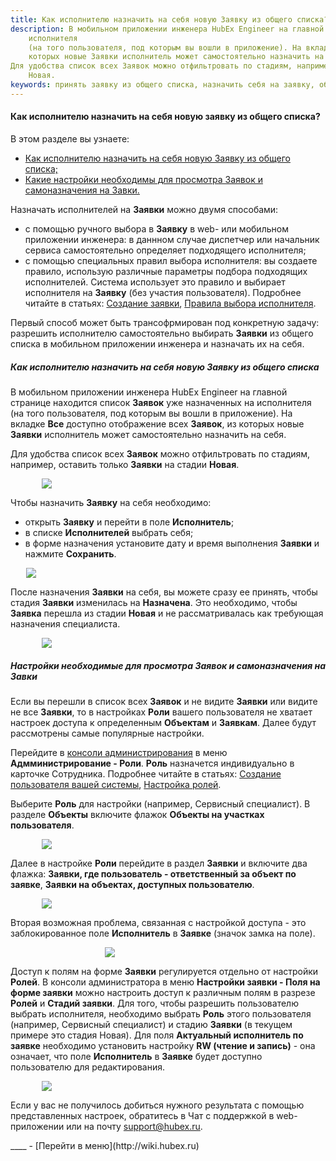 ```yaml
---
title: Как исполнителю назначить на себя новую Заявку из общего списка?
description: В мобильном приложении инженера HubEx Engineer на главной странице находится список Заявок уже назначенных на
    исполнителя
    (на того пользователя, под которым вы вошли в приложение). На вкладке Все доступно отображение всех Заявок, из
    которых новые Заявки исполнитель может самостоятельно назначить на себя.
Для удобства список всех Заявок можно отфильтровать по стадиям, например, оставить только Заявки на стадии
    Новая.
keywords: принять заявку из общего списка, назначить себя на заявку, общий список заявок в мобильном приложении, hubex, хабекс, хубекс, хабикс
---
```


#### Как исполнителю назначить на себя новую заявку из общего списка?
В этом разделе вы узнаете:
<html>
<meta charset="utf-8">
<ul>
    <li><a href="#alltickets">Как исполнителю назначить на себя новую Заявку из общего списка;</a></li>
    <li><a href="#settings">Какие настройки необходимы для просмотра Заявок и самоназначения на Завки.</a></li>
</ul>
</html>

<body>
<p>Назначать исполнителей на <strong>Заявки</strong> можно двумя способами:</p>
<ul>
    <li>с помощью ручного выбора в <strong>Заявку</strong> в web- или мобильном приложении инженера: в даннном случае диспетчер или
        начальник
        сервиса самостоятельно определяет подходящего исполнителя;
    </li>
    <li>с помощью специальных правил выбора исполнителя: вы создаете правило, использую различные параметры подбора
        подходящих исполнителей. Система использует это правило и выбирает исполнителя на <strong>Заявку</strong> (без
        участия пользователя). Подробнее читайте в статьях: <a href="https://wiki.hubex.ru/docs/FAQ/RU/user/CreatingTicket.html">Создание заявки</a>, <a href="https://wiki.hubex.ru/docs/FAQ/RU/admin/RulesOfChoice.html">Правила выбора исполнителя</a>.
    </li>
</ul>

<p>Первый способ может быть трансофрмирован под конкретную задачу: разрешить исполнителю самостоятельно выбирать <strong>Заявки</strong>
    из общего списка в мобильном приложении инженера и назначать их на себя.</p>

<h5 id="alltickets">Как исполнителю назначить на себя новую Заявку из общего списка</h5>

<p>В мобильном приложении инженера HubEx Engineer на главной странице находится список <strong>Заявок</strong> уже назначенных на
    исполнителя
    (на того пользователя, под которым вы вошли в приложение). На вкладке <strong>Все</strong> доступно отображение всех <strong>Заявок</strong>, из
    которых новые <strong>Заявки</strong> исполнитель может самостоятельно назначить на себя.</p>
<p>Для удобства список всех <strong>Заявок</strong> можно отфильтровать по стадиям, например, оставить только <strong>Заявки</strong> на стадии
    <strong>Новая</strong>. </p>

<div>
    <img style="margin: 0 auto; display: block; max-width: 80%;"
         src="/attachments/images/FAQ/USER/AcceptanceTicket/AllTickets.jpg"/>
</div>

<p>Чтобы назначить <strong>Заявку</strong> на себя необходимо:</p>
<ul>
    <li>открыть <strong>Заявку</strong> и перейти в поле <strong>Исполнитель</strong>;</li>
    <li>в списке <strong>Исполнителей</strong> выбрать себя;</li>
    <li>в форме назначения установите дату и время выполнения <strong>Заявки</strong> и нажмите <strong>Сохранить</strong>.</li>
</ul>

<div>
    <img style="margin: 0 auto; display: block; max-width: 90%;"
         src="/attachments/images/FAQ/USER/AcceptanceTicket/Engineer.jpg"/>
</div>

<p>После назначения <strong>Заявки</strong> на себя, вы можете сразу ее принять, чтобы стадия <strong>Заявки</strong> изменилась на <strong>Назначена</strong>. Это
    необходимо, чтобы <strong>Заявка</strong> перешла из стадии <strong>Новая</strong> и не рассматривалась как требующая назначения специалиста.</p>

<div>
    <img style="margin: 0 auto; display: block; max-width: 80%;"
         src="/attachments/images/FAQ/USER/AcceptanceTicket/Engineer2.jpg"/>
</div>

<h5 id="alltickets">Настройки необходимые для просмотра Заявок и самоназначения на Завки</h5>
<p> Если вы перешли в список всех <strong>Заявок</strong> и не видите <strong>Заявки</strong> или видите не все <strong>Заявки</strong>, то в настройках
    <strong>Роли</strong> вашего пользователя не хватает настроек доступа к определенным <strong>Объектам</strong> и <strong>Заявкам</strong>. Далее будут рассмотрены
    самые популярные настройки. </p>
<p>Перейдите в <a
        href="https://wiki.hubex.ru/docs/FAQ/RU/admin/HowToEnterTheAdmin.html">консоли администрирования</a> в меню
    <strong>Адмминистрирование - Роли</strong>. <strong>Роль</strong> назначется индивидуально в карточке Сотрудника.
    Подробнее читайте в статьях: <a href="https://wiki.hubex.ru/docs/FAQ/RU/user/CreatingUser.html">Создание пользователя вашей системы</a>, <a href="https://wiki.hubex.ru/docs/FAQ/RU/admin/Roles.html">Настройка ролей</a>.</p>
<p>Выберите <strong>Роль</strong> для настройки (например, Сервисный специалист). В разделе <strong>Объекты</strong> включите флажок <strong>Объекты на участках пользователя</strong>. </p>

<div>
    <img style="margin: 0 auto; display: block; max-width: 80%;"
         src="/attachments/images/FAQ/USER/AcceptanceTicket/Role1.jpg"/>
</div>
<p>Далее в настройке <strong>Роли</strong> перейдите в раздел <strong>Заявки</strong> и включите два флажка: <strong>Заявки, где пользователь - ответственный за
    объект по заявке</strong>, <strong>Заявки на объектах, доступных пользователю</strong>.</p>
<div>
    <img style="margin: 0 auto; display: block; max-width: 80%;"
         src="/attachments/images/FAQ/USER/AcceptanceTicket/Role2.jpg"/>
</div>

<p>Вторая возможная проблема, связанная с настройкой доступа - это заблокированное поле <strong>Исполнитель</strong> в <strong>Заявке</strong> (значок
    замка на поле).</p>

<div>
    <img style="margin: 0 auto; display: block; max-width: 40%;"
         src="/attachments/images/FAQ/USER/AcceptanceTicket/BlockUser.jpg"/>
</div>
<p>Доступ к полям на форме <strong>Заявки</strong> регулируется отдельно от настройки <strong>Ролей</strong>. В консоли администратора в меню <strong>Настройки
    заявки - Поля на форме заявки</strong> можно настроить доступ к различным полям в разрезе <strong>Ролей</strong> и <strong>Стадий заявки</strong>. Для того,
    чтобы разрешить пользователю выбрать исполнителя, необходимо выбрать <strong>Роль</strong> этого пользователя (например, Сервисный
    специалист) и стадию <strong>Заявки</strong> (в текущем примере это стадия Новая). Для поля <strong>Актуальный исполнитель по заявке</strong>
    необходимо установить настройку <strong>RW (чтение и запись)</strong> - она означает, что поле <strong>Исполнитель</strong> в <strong>Заявке</strong> будет доступно пользователю для редактирования.</p>
<div>
    <img style="margin: 0 auto; display: block; max-width: 80%;"
         src="/attachments/images/FAQ/USER/AcceptanceTicket/Field.jpg"/>
</div>
<p>Если у вас не получилось добиться нужного
    результата с помощью представленных настроек, обратитесь в Чат с
    поддержкой в web-приложении или на почту <a href="mailto:support@hubex.ru" target="_blank" rel="noopener">
        support@hubex.ru</a>.</p>
</body>
____
- [Перейти в меню](http://wiki.hubex.ru)
